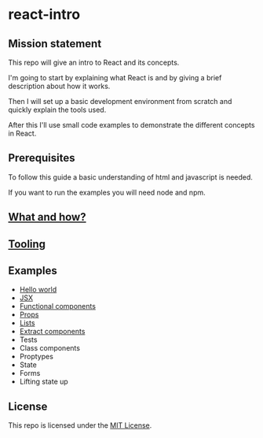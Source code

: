# react-intro

## Mission statement

This repo will give an intro to React and its concepts.

I'm going to start by explaining what React is and by giving a brief description about how it works.

Then I will set up a basic development environment from scratch and quickly explain the tools used.

After this I'll use small code examples to demonstrate the different concepts in React.

## Prerequisites

To follow this guide a basic understanding of html and javascript is needed.

If you want to run the examples you will need node and npm.

## [What and how?](whathow)

## [Tooling](tooling)

## Examples

* [Hello world](examples/01helloworld)
* [JSX](examples/02jsx)
* [Functional components](examples/03functionalcomponents)
* [Props](examples/04props)
* [Lists](examples/05lists)
* [Extract components](06extractcomponents)
* Tests
* Class components
* Proptypes
* State
* Forms
* Lifting state up

## License

This repo is licensed under the [MIT License](http://www.opensource.org/licenses/mit-license.php).